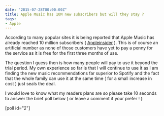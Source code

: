```yaml
---
date: "2015-07-28T00:00:00Z"
title: Apple Music has 10M new subscribers but will they stay ?
tags:
- Apple
---
```


According to many popular sites it is being reported that Apple Music has already reached 10 million subscribers ( 
[Appleinsider](http://appleinsider.com/articles/15/07/27/apple-music-hits-10m-subscribers-in-four-weeks-report-says) ). This is of course an artificial number as none of those customers have yet to pay a penny for the service as it is free for the first three months of use.

The question I guess then is how many people will pay to use it beyond the trial period. My own experience so far is that I will continue to use it as I am finding the new music recommendations far superior to Spotify and the fact that the whole family can use it at the same time ( for a small increase in cost ) just seals the deal.

I would love to know what my readers plans are so please take 10 seconds to answer the brief poll below ( or leave a comment if your prefer ! )

[poll id="2"]